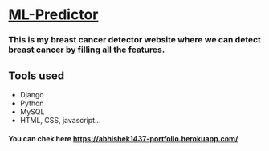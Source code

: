 # [ML-Predictor](https://abhishek1437-portfolio.herokuapp.com/)
### This is my breast cancer detector website where we can detect breast cancer by filling all the features.
## Tools used
- Django
- Python
- MySQL
- HTML, CSS, javascript...
#### You can chek here https://abhishek1437-portfolio.herokuapp.com/

